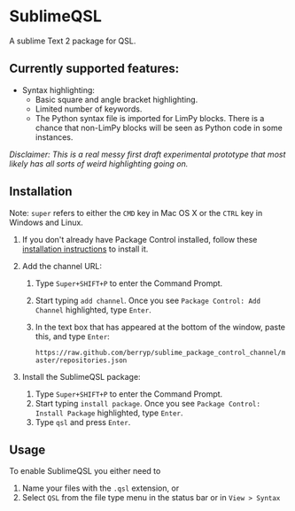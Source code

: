 SublimeQSL
==========

A sublime Text 2 package for QSL.

Currently supported features:
-----------------------------

- Syntax highlighting:
  - Basic square and angle bracket highlighting.
  - Limited number of keywords.
  - The Python syntax file is imported for LimPy blocks. There is a chance
    that non-LimPy blocks will be seen as Python code in some instances.

*Disclaimer: This is a real messy first draft experimental prototype that
             most likely has all sorts of weird highlighting going on.*

Installation
------------

Note: ``super`` refers to either the ``CMD`` key in Mac OS X or the ``CTRL``
      key in Windows and Linux.

1. If you don't already have Package Control installed, follow these
   [installation instructions](http://wbond.net/sublime_packages/package_control/installation)
   to install it.

2. Add the channel URL:


    1. Type ``Super+SHIFT+P`` to enter the Command Prompt.
    2. Start typing ``add channel``. Once you see ``Package Control: Add Channel``
       highlighted, type ``Enter``.
    4. In the text box that has appeared at the bottom of the window,
        paste this, and type ``Enter``:

        ``https://raw.github.com/berryp/sublime_package_control_channel/master/repositories.json``

3. Install the SublimeQSL package:

    1. Type ``Super+SHIFT+P`` to enter the Command Prompt.
    2. Start typing ``install package``. Once you see ``Package Control: Install Package``
      highlighted, type ``Enter``.
    3. Type ``qsl`` and press ``Enter``.

Usage
-----

To enable SublimeQSL you either need to

1. Name your files with the ``.qsl`` extension, or
2. Select ``QSL`` from the file type menu in the status bar or in ``View > Syntax``